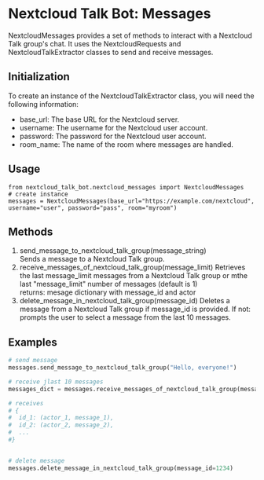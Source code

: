 # Nextcloud Talk Bot: Messages

NextcloudMessages provides a set of methods to interact with a Nextcloud Talk group's chat. It uses the NextcloudRequests and NextcloudTalkExtractor classes to send and receive messages.

## Initialization

To create an instance of the NextcloudTalkExtractor class, you will need the following information:

- base_url: The base URL for the Nextcloud server.
- username: The username for the Nextcloud user account.
- password: The password for the Nextcloud user account.
- room_name: The name of the room where messages are handled.


## Usage

```
from nextcloud_talk_bot.nextcloud_messages import NextcloudMessages
# create instance
messages = NextcloudMessages(base_url="https://example.com/nextcloud", username="user", password="pass", room="myroom")
```
    
## Methods

1. send_message_to_nextcloud_talk_group(message_string)  
Sends a message to a Nextcloud Talk group.
2. receive_messages_of_nextcloud_talk_group(message_limit)
Retrieves the last message_limit messages from a Nextcloud Talk group or mthe last "message_limit" number of messages (default is 1)  
returns: mesage dictionary with message_id and actor
3. delete_message_in_nextcloud_talk_group(message_id)
Deletes a message from a Nextcloud Talk group if message_id is provided. If not: prompts the user to select a message from the last 10 messages.

## Examples

```python
# send message
messages.send_message_to_nextcloud_talk_group("Hello, everyone!")

# receive jlast 10 messages
messages_dict = messages.receive_messages_of_nextcloud_talk_group(message_limit=10)

# receives
# {
#  id_1: (actor_1, message_1),
#  id_2: (actor_2, message_2),
#  ...
#}


# delete message
messages.delete_message_in_nextcloud_talk_group(message_id=1234)

```